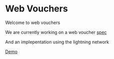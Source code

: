 # Web Vouchers

Welcome to web vouchers

We are currently working on a web voucher [spec](https://lists.w3.org/Archives/Public/public-webpayments/2019Aug/thread.html)

And an implepentation using the lightning network

[Demo](./play/voucher.html)